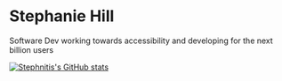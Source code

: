 # Stephanie Hill

Software Dev working towards accessibility and developing for the next billion users

[![Stephnitis's GitHub stats](https://github-readme-stats.vercel.app/api?username=stephnitis)](https://github.com/anuraghazra/github-readme-stats)
